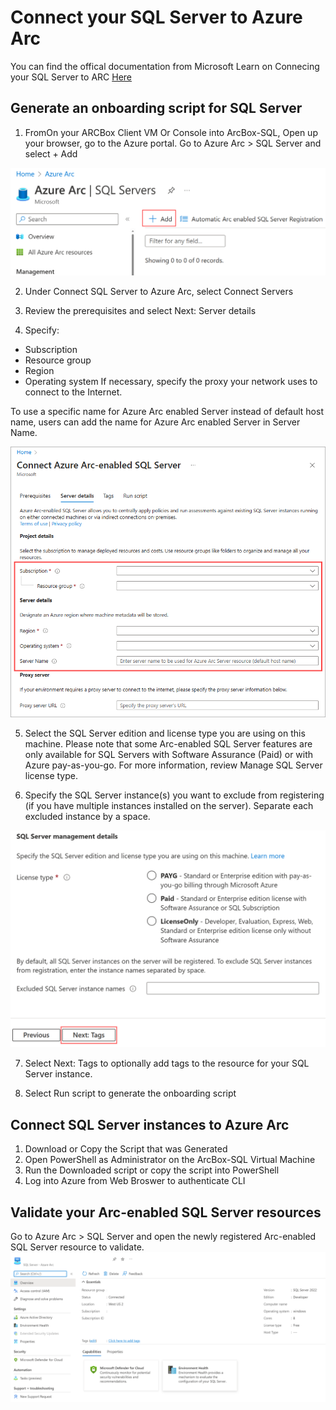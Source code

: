 # Connect your SQL Server to Azure Arc

You can find the offical documentation from Microsoft Learn on Connecing your SQL Server to ARC [Here](https://learn.microsoft.com/en-us/sql/sql-server/azure-arc/connect?view=sql-server-ver16&tabs=windows)

## Generate an onboarding script for SQL Server
1. FromOn your ARCBox Client VM Or Console into ArcBox-SQL, Open up your browser, go to the Azure portal. Go to Azure Arc > SQL Server and select + Add

![Start of SQL Server](/Media/start-creation-of-sql-server-azure-arc-resource.png)

2. Under Connect SQL Server to Azure Arc, select Connect Servers

3. Review the prerequisites and select Next: Server details

4. Specify:

* Subscription
* Resource group
* Region
* Operating system
If necessary, specify the proxy your network uses to connect to the Internet.

To use a specific name for Azure Arc enabled Server instead of default host name, users can add the name for Azure Arc enabled Server in Server Name.

![SQL Server Details](/Media/server-details-sql-server-azure-arc.png)

5. Select the SQL Server edition and license type you are using on this machine. Please note that some Arc-enabled SQL Server features are only available for SQL Servers with Software Assurance (Paid) or with Azure pay-as-you-go. For more information, review Manage SQL Server license type.

6. Specify the SQL Server instance(s) you want to exclude from registering (if you have multiple instances installed on the server). Separate each excluded instance by a space.

![SQL Server Licensing and Exclusions](/Media/server-licensing-sql-server-management-azure-arc.png)

7. Select Next: Tags to optionally add tags to the resource for your SQL Server instance.

8. Select Run script to generate the onboarding script

## Connect SQL Server instances to Azure Arc

1. Download or Copy the Script that was Generated
2. Open PowerShell as Administrator on the ArcBox-SQL Virtual Machine
3. Run the Downloaded script or copy the script into PowerShell
4. Log into Azure from Web Broswer to authenticate CLI


## Validate your Arc-enabled SQL Server resources

Go to Azure Arc > SQL Server and open the newly registered Arc-enabled SQL Server resource to validate.
![Validate SQL](/Media/validate-sql-server-azure-arc.png)